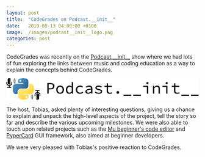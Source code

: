 ```yaml
---
layout: post
title:  "CodeGrades on Podcast.__init__"
date:   2019-08-13 04:00:00 +0100
image:  /images/podcast__init__logo.png
categories: post 
---
```


CodeGrades was recently on the
<a href="https://www.pythonpodcast.com/codegrades-learn-to-program-episode-224/" target="_blank">Podcast.\_\_init\_\_</a>
show where we had lots of fun exploring the links between music and coding
education as a way to explain the concepts behind CodeGrades.

![Podcast.__init__](/images/podcast__init__.png)

The host, Tobias, asked plenty of interesting questions, giving us a chance
to explain and unpack the high-level aspects of the project, tell the story
so far and describe the various upcoming milestones. We were also
able to touch upon related projects such as the
[Mu beginner's code editor](https://codewith.mu/) and
[PyperCard](https://pypercard.readthedocs.io/en/latest/) GUI framework, also
aimed at beginner developers.

We were very pleased with Tobias's positive reaction to CodeGrades.
